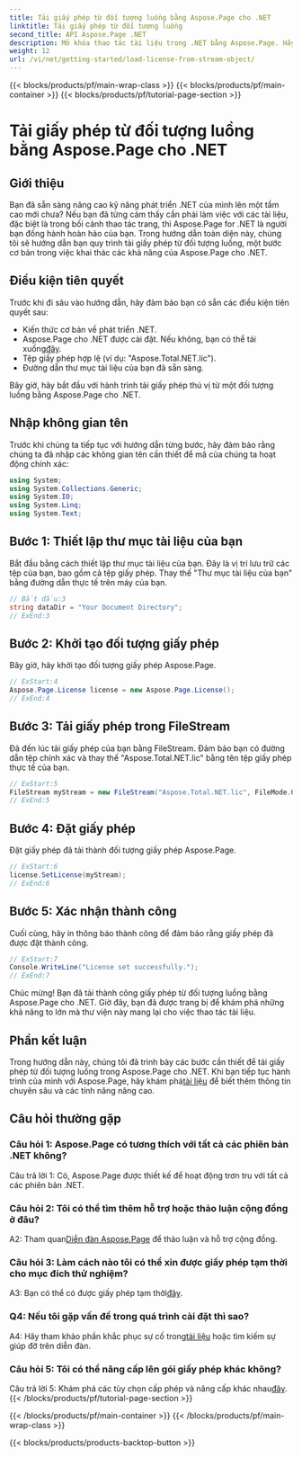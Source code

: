 ```yaml
---
title: Tải giấy phép từ đối tượng luồng bằng Aspose.Page cho .NET
linktitle: Tải giấy phép từ đối tượng luồng
second_title: API Aspose.Page .NET
description: Mở khóa thao tác tài liệu trong .NET bằng Aspose.Page. Hãy làm theo hướng dẫn của chúng tôi để tải giấy phép từ các đối tượng truyền trực tuyến một cách liền mạch.
weight: 12
url: /vi/net/getting-started/load-license-from-stream-object/
---
```


{{< blocks/products/pf/main-wrap-class >}}
{{< blocks/products/pf/main-container >}}
{{< blocks/products/pf/tutorial-page-section >}}

# Tải giấy phép từ đối tượng luồng bằng Aspose.Page cho .NET

## Giới thiệu

Bạn đã sẵn sàng nâng cao kỹ năng phát triển .NET của mình lên một tầm cao mới chưa? Nếu bạn đã từng cảm thấy cần phải làm việc với các tài liệu, đặc biệt là trong bối cảnh thao tác trang, thì Aspose.Page for .NET là người bạn đồng hành hoàn hảo của bạn. Trong hướng dẫn toàn diện này, chúng tôi sẽ hướng dẫn bạn quy trình tải giấy phép từ đối tượng luồng, một bước cơ bản trong việc khai thác các khả năng của Aspose.Page cho .NET.

## Điều kiện tiên quyết

Trước khi đi sâu vào hướng dẫn, hãy đảm bảo bạn có sẵn các điều kiện tiên quyết sau:

- Kiến thức cơ bản về phát triển .NET.
-  Aspose.Page cho .NET được cài đặt. Nếu không, bạn có thể tải xuống[đây](https://releases.aspose.com/page/net/).
- Tệp giấy phép hợp lệ (ví dụ: "Aspose.Total.NET.lic").
- Đường dẫn thư mục tài liệu của bạn đã sẵn sàng.

Bây giờ, hãy bắt đầu với hành trình tải giấy phép thú vị từ một đối tượng luồng bằng Aspose.Page cho .NET.

## Nhập không gian tên

Trước khi chúng ta tiếp tục với hướng dẫn từng bước, hãy đảm bảo rằng chúng ta đã nhập các không gian tên cần thiết để mã của chúng ta hoạt động chính xác:

```csharp
using System;
using System.Collections.Generic;
using System.IO;
using System.Linq;
using System.Text;
```

## Bước 1: Thiết lập thư mục tài liệu của bạn

Bắt đầu bằng cách thiết lập thư mục tài liệu của bạn. Đây là vị trí lưu trữ các tệp của bạn, bao gồm cả tệp giấy phép. Thay thế "Thư mục tài liệu của bạn" bằng đường dẫn thực tế trên máy của bạn.

```csharp
// Bắt đầu:3
string dataDir = "Your Document Directory";
// ExEnd:3
```

## Bước 2: Khởi tạo đối tượng giấy phép

Bây giờ, hãy khởi tạo đối tượng giấy phép Aspose.Page.

```csharp
// ExStart:4
Aspose.Page.License license = new Aspose.Page.License();
// ExEnd:4
```

## Bước 3: Tải giấy phép trong FileStream

Đã đến lúc tải giấy phép của bạn bằng FileStream. Đảm bảo bạn có đường dẫn tệp chính xác và thay thế "Aspose.Total.NET.lic" bằng tên tệp giấy phép thực tế của bạn.

```csharp
// ExStart:5
FileStream myStream = new FileStream("Aspose.Total.NET.lic", FileMode.Open);
// ExEnd:5
```

## Bước 4: Đặt giấy phép

Đặt giấy phép đã tải thành đối tượng giấy phép Aspose.Page.

```csharp
// ExStart:6
license.SetLicense(myStream);
// ExEnd:6
```

## Bước 5: Xác nhận thành công

Cuối cùng, hãy in thông báo thành công để đảm bảo rằng giấy phép đã được đặt thành công.

```csharp
// ExStart:7
Console.WriteLine("License set successfully.");
// ExEnd:7
```

Chúc mừng! Bạn đã tải thành công giấy phép từ đối tượng luồng bằng Aspose.Page cho .NET. Giờ đây, bạn đã được trang bị để khám phá những khả năng to lớn mà thư viện này mang lại cho việc thao tác tài liệu.

## Phần kết luận

Trong hướng dẫn này, chúng tôi đã trình bày các bước cần thiết để tải giấy phép từ đối tượng luồng trong Aspose.Page cho .NET. Khi bạn tiếp tục hành trình của mình với Aspose.Page, hãy khám phá[tài liệu](https://reference.aspose.com/page/net/) để biết thêm thông tin chuyên sâu và các tính năng nâng cao.

## Câu hỏi thường gặp

### Câu hỏi 1: Aspose.Page có tương thích với tất cả các phiên bản .NET không?

Câu trả lời 1: Có, Aspose.Page được thiết kế để hoạt động trơn tru với tất cả các phiên bản .NET.

### Câu hỏi 2: Tôi có thể tìm thêm hỗ trợ hoặc thảo luận cộng đồng ở đâu?

 A2: Tham quan[Diễn đàn Aspose.Page](https://forum.aspose.com/c/page/39) để thảo luận và hỗ trợ cộng đồng.

### Câu hỏi 3: Làm cách nào tôi có thể xin được giấy phép tạm thời cho mục đích thử nghiệm?

 A3: Bạn có thể có được giấy phép tạm thời[đây](https://purchase.aspose.com/temporary-license/).

### Q4: Nếu tôi gặp vấn đề trong quá trình cài đặt thì sao?

 A4: Hãy tham khảo phần khắc phục sự cố trong[tài liệu](https://reference.aspose.com/page/net/) hoặc tìm kiếm sự giúp đỡ trên diễn đàn.

### Câu hỏi 5: Tôi có thể nâng cấp lên gói giấy phép khác không?

 Câu trả lời 5: Khám phá các tùy chọn cấp phép và nâng cấp khác nhau[đây](https://purchase.aspose.com/buy).
{{< /blocks/products/pf/tutorial-page-section >}}

{{< /blocks/products/pf/main-container >}}
{{< /blocks/products/pf/main-wrap-class >}}

{{< blocks/products/products-backtop-button >}}
